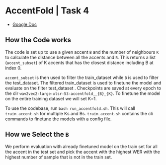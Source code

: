 # AccentFold | Task 4


- [Google Doc](https://docs.google.com/document/d/1MzHIB1PCe8QVrjdA-2_DBkYld-4UNhtbPVO_Op9FH0Y/edit#)


## How the Code works
The code is set up to use a given accent `B` and the number of neighbours `K` to  calculate the distance between all the accents and `B`. This returns a list (`accent_subset`) of K accents that has the closest distance including B at index 0. 


`accent_subset` is then used to filter the train_dataset while `B` is used to filter the test_dataset. The filtered train_dataset is used to finetune the model and evaluate on the filter test_dataset . Checkpoints are saved at every epoch to the dir `wav2vec2-large-xlsr-53-accentfold__{B}_{K}`. 
To finetune the model on the entire training dataset we will set K=1. </br>

To use the codebase, run `bash run_accentfold.sh`. This will call  `train_accent.sh` for multiple Ks and Bs. `train_accent.sh` contains the cli commands to finetune the models with a config file.


## How we Select the `B`
We perform evaluation with already finetuned model on the train set for all the accent in the test set and pick the accent with the highest WER with the highest number of sample that is not in the train set.

